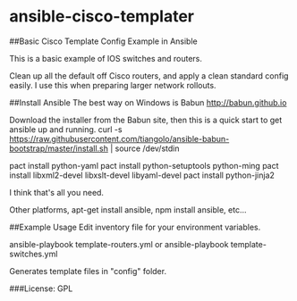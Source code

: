 # ansible-cisco-templater
##Basic Cisco Template Config Example in Ansible

This is a basic example of IOS switches and routers.

Clean up all the default off Cisco routers, and apply a clean standard config easily. I use this when preparing larger network rollouts.

##Install Ansible
The best way on Windows is Babun
http://babun.github.io

Download the installer from the Babun site, then this is a quick start to get ansible up and running.
curl -s https://raw.githubusercontent.com/tiangolo/ansible-babun-bootstrap/master/install.sh | source /dev/stdin

pact install python-yaml
pact install python-setuptools python-ming
pact install libxml2-devel libxslt-devel libyaml-devel
pact install python-jinja2

I think that's all you need.

Other platforms, apt-get install ansible, npm install ansible, etc...

##Example Usage
Edit inventory file for your environment variables.

  ansible-playbook template-routers.yml
or
  ansible-playbook template-switches.yml

Generates template files in "config" folder.

###License: GPL
